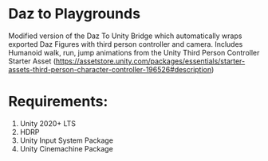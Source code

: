 # Daz to Playgrounds
Modified version of the Daz To Unity Bridge which automatically wraps exported Daz Figures with third person controller and camera.  Includes Humanoid walk, run, jump animations from the Unity Third Person Controller Starter Asset (https://assetstore.unity.com/packages/essentials/starter-assets-third-person-character-controller-196526#description)

# Requirements:
1. Unity 2020+ LTS
2. HDRP
3. Unity Input System Package
4. Unity Cinemachine Package

